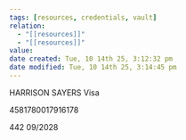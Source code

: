 ```yaml
---
tags: [resources, credentials, vault]
relation:
  - "[[resources]]"
  - "[[resources]]"
value:
date created: Tue, 10 14th 25, 3:12:32 pm
date modified: Tue, 10 14th 25, 3:14:45 pm
---
```

HARRISON SAYERS
Visa

4581780017916178

442
09/2028
